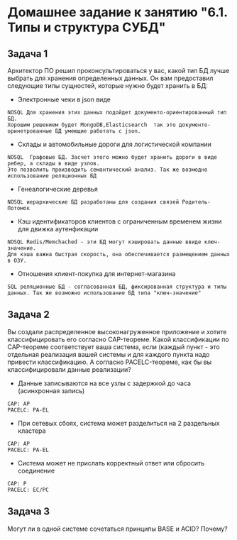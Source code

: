 # Домашнее задание к занятию "6.1. Типы и структура СУБД"
## Задача 1
Архитектор ПО решил проконсультироваться у вас, какой тип БД лучше выбрать для хранения определенных данных.
Он вам предоставил следующие типы сущностей, которые нужно будет хранить в БД:
- Электронные чеки в json виде
```
NOSQL Для хранения этих данных подойдет документо-ориентированный тип БД.  
Хорошим решением будет MongoDB,Elasticsearch  так это документо-оринетрованные БД умеющие работать с json.
```
- Склады и автомобильные дороги для логистической компании
```
NOSQL  Графовые БД. Засчет этого можно будет хранить дороги в виде ребер, а склады в виде узлов.  
Это позволить производить семантический анализ. Так же возмодно использование реляционных БД
```
- Генеалогические деревья
```
NOSQL иерархические БД разработаны для создания связей Родитель-Потомок
```
- Кэш идентификаторов клиентов с ограниченным временем жизни для движка аутенфикации
```
NOSQL Redis/Memchached - эти БД могут кэшировать данные ввиде ключ-значение.  
Для кэша важна быстрая скорость, она обеспечивается размещением данных в ОЗУ.
```
- Отношения клиент-покупка для интернет-магазина
```
SQL реляционные БД - согласованная БД, фиксированная структура и типы данных. Так же возможно использование БД типа "ключ-значение"
```
## Задача 2
Вы создали распределенное высоконагруженное приложение и хотите классифицировать его согласно CAP-теореме. Какой классификации по CAP-теореме соответствует ваша система, если (каждый пункт - это отдельная реализация вашей системы и для каждого пункта надо привести классификацию. А согласно PACELC-теореме, как бы вы классифицировали данные реализации?
- Данные записываются на все узлы с задержкой до часа (асинхронная запись)
```
CAP: AP
PACELC: PA-EL
```
- При сетевых сбоях, система может разделиться на 2 раздельных кластера
```
CAP: AP
PACELC: PA-EL
```
- Система может не прислать корректный ответ или сбросить соединение
```
CAP: P 
PACELC: EC/PC
```
## Задача 3
Могут ли в одной системе сочетаться принципы BASE и ACID? Почему?
